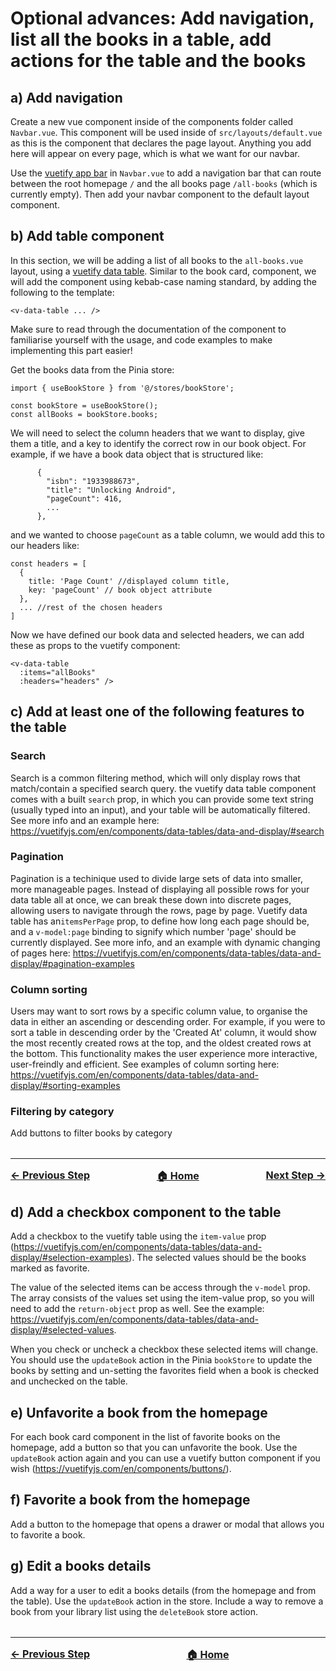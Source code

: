 # Optional advances: Add navigation, list all the books in a table, add actions for the table and the books
## a) Add navigation
Create a new vue component inside of the components folder called `Navbar.vue`. This component will be used inside of `src/layouts/default.vue` as this is the component that declares the page layout. Anything you add here will appear on every page, which is what we want for our navbar.

Use the [vuetify app bar](https://vuetifyjs.com/en/components/app-bars/) in `Navbar.vue` to add a navigation bar that can route between the root homepage `/` and the all books page `/all-books` (which is currently empty). Then add your navbar component to the default layout component.

## b) Add table component
In this section, we will be adding a list of all books to the `all-books.vue` layout, using a [vuetify data table](https://vuetifyjs.com/en/components/data-tables/basics/). Similar to the book card, component, we will add the component using kebab-case naming standard, by adding the following to the template:

```
<v-data-table ... />
```

Make sure to read through the documentation of the component to familiarise yourself with the usage, and code examples to make implementing this part easier!

Get the books data from the Pinia store:

```
import { useBookStore } from '@/stores/bookStore';

const bookStore = useBookStore();
const allBooks = bookStore.books;
```

We will need to select the column headers that we want to display, give them a title, and a key to identify the correct row in our book object. For example, if we have a book data object that is structured like:

```
      {
        "isbn": "1933988673",
        "title": "Unlocking Android",
        "pageCount": 416,
        ...
      },
```

and we wanted to choose `pageCount` as a table column, we would add this to our headers like:

```
const headers = [
  {
    title: 'Page Count' //displayed column title,
    key: 'pageCount' // book object attribute
  },
  ... //rest of the chosen headers
]
```

Now we have defined our book data and selected headers, we can add these as props to the vuetify component:

```
<v-data-table
  :items="allBooks"
  :headers="headers" />
```

## c) Add at least one of the following features to the table
### Search
Search is a common filtering method, which will only display rows that match/contain a specified search query. the vuetify data table component comes with a built `search` prop, in which you can provide some text string (usually typed into an input), and your table will be automatically filtered. See more info and an example here:
https://vuetifyjs.com/en/components/data-tables/data-and-display/#search

### Pagination
Pagination is a techinique used to divide large sets of data into smaller, more manageable pages. Instead of displaying all possible rows for your data table all at once, we can break these down into discrete pages, allowing users to navigate through the rows, page by page. Vuetify data table has an`itemsPerPage` prop, to define how long each page should be, and a `v-model:page` binding to signify which number 'page' should be currently displayed. See more info, and an example with dynamic changing of pages here:
https://vuetifyjs.com/en/components/data-tables/data-and-display/#pagination-examples

### Column sorting
Users may want to sort rows by a specific column value, to organise the data in either an ascending or descending order. For example, if you were to sort a table in descending order by the 'Created At' column, it would show the most recently created rows at the top, and the oldest created rows at the bottom. This functionality makes the user experience more interactive, user-freindly and efficient. See examples of column sorting here:
https://vuetifyjs.com/en/components/data-tables/data-and-display/#sorting-examples

### Filtering by category
Add buttons to filter books by category

<hr style="margin-top: 32px">
<div style="display: flex; justify-content: space-between; margin-top: 16px; font-weight: bold; font-size: 16px">
  <span><a href="./docs/tasks/step-2.md">← Previous Step</a></span>
  <span><a href="README.md">🏠 Home</a></span>
  <span><a href="./docs/tasks/step-4.md">Next Step →</a></span>
</div>

## d) Add a checkbox component to the table
Add a checkbox to the vuetify table using the `item-value` prop
(https://vuetifyjs.com/en/components/data-tables/data-and-display/#selection-examples).
The selected values should be the books marked as favorite.

The value of the selected items can be access through the `v-model` prop. The array consists of the values set using the item-value prop, so you will need to add the `return-object` prop as well. See the example: https://vuetifyjs.com/en/components/data-tables/data-and-display/#selected-values.

When you check or uncheck a checkbox these selected items will change. You should use the `updateBook` action in the Pinia `bookStore` to update the books by setting and un-setting the favorites field when a book is checked and unchecked on the table.

## e) Unfavorite a book from the homepage
For each book card component in the list of favorite books on the homepage, add a button so that you can unfavorite the book. Use the `updateBook` action again and you can use a vuetify button component if you wish (https://vuetifyjs.com/en/components/buttons/).

## f) Favorite a book from the homepage
Add a button to the homepage that opens a drawer or modal that allows you to favorite a book.

## g) Edit a books details
Add a way for a user to edit a books details (from the homepage and from the table). Use the `updateBook` action in the store. Include a way to remove a book from your library list using the `deleteBook` store action.

<hr style="margin-top: 32px">
<div style="display: flex; justify-content: space-between; margin-top: 16px; font-weight: bold; font-size: 16px">
  <span><a href="./docs/tasks/step-3.md">← Previous Step</a></span>
  <span><a href="README.md">🏠 Home</a></span>
  <span></span>
</div>
